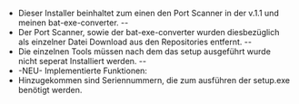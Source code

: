 - Dieser Installer beinhaltet zum einen den Port Scanner in der v.1.1 und meinen bat-exe-converter.
--
- Der Port Scanner, sowie der bat-exe-converter wurden diesbezüglich als einzelner Datei Download aus den Repositories entfernt.
--
- Die einzelnen Tools müssen nach dem das setup ausgeführt wurde nicht seperat Installiert werden. 
--
- -NEU-
Implementierte Funktionen:
- Hinzugekommen sind Seriennummern, die zum ausführen der setup.exe benötigt werden. 
